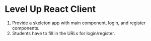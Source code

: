 # Level Up React Client

1. Provide a skeleton app with main component, login, and register components.
1. Students have to fill in the URLs for login/register.